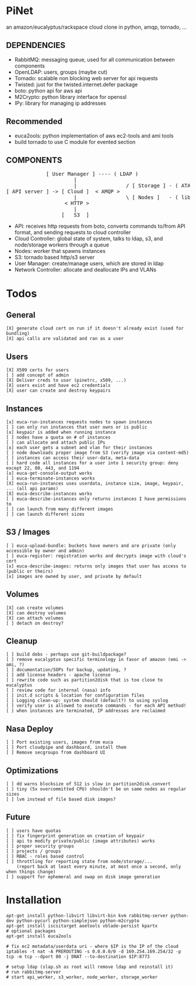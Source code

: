 PiNet
=====

an amazon/eucalyptus/rackspace cloud clone in python, amqp, tornado, ...

DEPENDENCIES
------------

* RabbitMQ: messaging queue, used for all communication between components
* OpenLDAP: users, groups (maybe cut)
* Tornado: scalable non blocking web server for api requests
* Twisted: just for the twisted.internet.defer package
* boto: python api for aws api
* M2Crypto: python library interface for openssl
* IPy: library for managing ip addresses

Recommended
-----------------
* euca2ools: python implementation of aws ec2-tools and ami tools
* build tornado to use C module for evented section

COMPONENTS
----------

<pre>
             [ User Manager ] ---- ( LDAP )
                      |  
                      |                / [ Storage ] - ( ATAoE )
[ API server ] -> [ Cloud ]  < AMQP >   
                      |                \ [ Nodes ]   - ( libvirt/kvm )
                   < HTTP >
                      |
                  [   S3  ]
</pre>

* API: receives http requests from boto, converts commands to/from API format, and sending requests to cloud controller
* Cloud Controller: global state of system, talks to ldap, s3, and node/storage workers through a queue
* Nodes: worker that spawns instances
* S3: tornado based http/s3 server
* User Manager: create/manage users, which are stored in ldap
* Network Controller: allocate and deallocate IPs and VLANs

Todos
====

General
-------

    [X] generate cloud cert on run if it doesn't already exist (used for bundling)
    [X] api calls are validated and ran as a user

Users
-----

    [X] X509 certs for users
    [ ] add concept of admin
    [X] Deliver creds to user (pinetrc, x509, ...)
    [X] users exist and have ec2 credentials
    [X] user can create and destroy keypairs

Instances
---------

    [x] euca-run-instances requests nodes to spawn instances
    [ ] can only run instances that user owns or is public
    [x] keypair is added when running instance
    [ ] nodes have a quota on # of instances
    [ ] can allocate and attach public IPs
    [x] each user gets a subnet and vlan for their instances
    [ ] node downloads proper image from S3 (verify image via content-md5)
    [ ] instances can access their user-data, meta-data
    [ ] hard code all instances for a user into 1 security group: deny except 22, 80, 443, and 1194
    [x] euca-get-console-output works
    [ ] euca-terminate-instances works
    [X] euca-run-instances uses userdata, instance size, image, keypair, ... (all api params)
    [X] euca-describe-instances works
    [ ] euca-describe-instances only returns instances I have permissions to
    [ ] can launch from many different images
    [ ] can launch different sizes
  
S3 / Images
-----------

    [ ] euca-upload-bundle: buckets have owners and are private (only accessible by owner and admin)
    [ ] euca-register: registration works and decrypts image with cloud's cert
    [x] euca-describe-images: returns only images that user has access to (public or theirs)
    [x] images are owned by user, and private by default

Volumes
-------

    [X] can create volumes
    [X] can destroy volumes
    [X] can attach volumes
    [ ] detach on destroy?

Cleanup
-------

    [ ] build debs - perhaps use git-buildpackage?
    [ ] remove eucalyptus specific terminology in favor of amazon (emi -> ami, ?)
    [ ] documentation/SOPs for backup, updating, ?
    [ ] add license headers - apache license
    [ ] rewrite code such as partition2disk that is too close to eucalyptus
    [ ] review code for internal (nasa) info 
    [ ] init.d scripts & location for configuration files
    [ ] Logging clean-up: system should (default?) to using syslog
    [ ] verify user is allowed to execute commands - for each API method!
    [ ] when instances are terminated, IP addresses are reclaimed


Nasa Deploy
-----------

    [ ] Port existing users, images from euca
    [ ] Port cloudpipe and dashboard, install them
    [ ] Remove secgroups from dashboard UI


Optimizations
-------------

    [ ] dd warns blocksize of 512 is slow in partition2disk.convert
    [ ] tiny (5x overcommitted CPU) shouldn't be on same nodes as regular sizes
    [ ] lvm instead of file based disk images?


Future
------

    [ ] users have quotas
    [ ] fix fingerprint generation on creation of keypair
    [ ] api to modify private/public (image attributes) works
    [ ] proper security groups
    [ ] projects / groups
    [ ] RBAC - roles based control
    [ ] throttling for reporting state from node/storage/... 
        (report back at least every minute, at most once a second, only when things change)
    [ ] support for ephemeral and swap on disk image generation

Installation
============

    apt-get install python-libvirt libvirt-bin kvm rabbitmq-server python-dev python-pycurl python-simplejson python-m2crypto
    apt-get install iscsitarget aoetools vblade-persist kpartx
    # optional packages
    apt-get install euca2ools 

    # fix ec2 metadata/userdata uri - where $IP is the IP of the cloud
    iptables -t nat -A PREROUTING -s 0.0.0.0/0 -d 169.254.169.254/32 -p tcp -m tcp --dport 80 -j DNAT --to-destination $IP:8773

    # setup ldap (slap.sh as root will remove ldap and reinstall it)
    # run rabbitmq-server
    # start api_worker, s3_worker, node_worker, storage_worker
